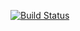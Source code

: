 [![Build Status](https://travis-ci.org/bmacheski/node-mocha.svg?branch=master)](https://travis-ci.org/bmacheski/node-mocha)
